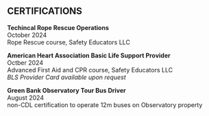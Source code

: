 ## CERTIFICATIONS
**Techincal Rope Rescue Operations**\
October 2024\
Rope Rescue course, Safety Educators LLC

**American Heart Association Basic Life Support Provider**\
Octber 2024\
Advanced First Aid and CPR course, Safety Educators LLC\
*BLS Provider Card available upon request*

**Green Bank Observatory Tour Bus Driver**\
August 2024\
non-CDL certification to operate 12m buses on Observatory property

